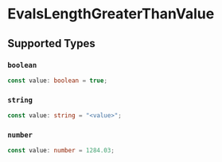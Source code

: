 # EvalsLengthGreaterThanValue


## Supported Types

### `boolean`

```typescript
const value: boolean = true;
```

### `string`

```typescript
const value: string = "<value>";
```

### `number`

```typescript
const value: number = 1284.03;
```

